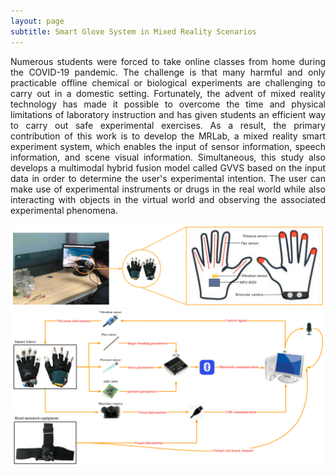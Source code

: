 ```yaml
---
layout: page
subtitle: Smart Glove System in Mixed Reality Scenarios
---
```


<p style="text-align:justify">Numerous students were forced to take online classes from home during the COVID-19 pandemic. The challenge is that many harmful and only practicable offline chemical or biological experiments are challenging to carry out in a domestic setting. Fortunately, the advent of mixed reality technology has made it possible to overcome the time and physical limitations of laboratory instruction and has given students an efficient way to carry out safe experimental exercises. As a result, the primary contribution of this work is to develop the MRLab, a mixed reality smart experiment system, which enables the input of sensor information, speech information, and scene visual information. Simultaneous, this study also develops a multimodal hybrid fusion model called GVVS based on the input data in order to determine the user's experimental intention. The user can make use of experimental instruments or drugs in the real world while also interacting with objects in the virtual world and observing the associated experimental phenomena.</p>

<img src="/assets/img/mrsg01.png">

<img src="/assets/img/mrsg03.png">

